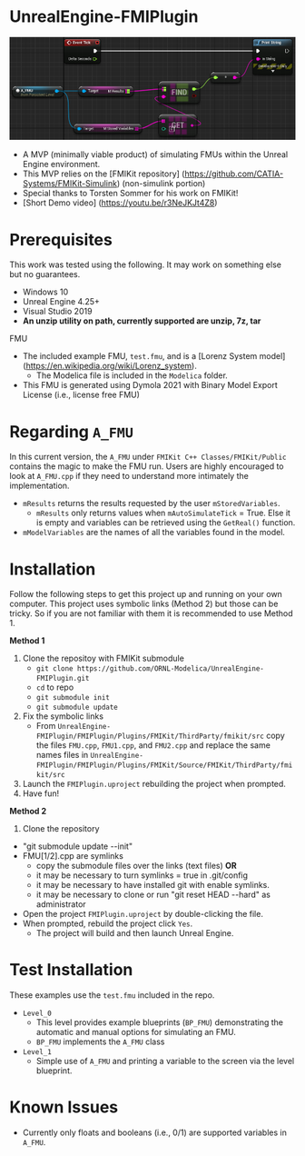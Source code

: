 # UnrealEngine-FMIPlugin

![FMUinUE4](docs/fmuUEBP.PNG)

- A MVP (minimally viable product) of simulating FMUs within the Unreal Engine environment.
- This MVP relies on the [FMIKit repository] (https://github.com/CATIA-Systems/FMIKit-Simulink) (non-simulink portion)
- Special thanks to Torsten Sommer for his work on FMIKit!
- [Short Demo video] (https://youtu.be/r3NeJKJt4Z8)
  
# Prerequisites

This work was tested using the following. It may work on something else but no guarantees.
- Windows 10
- Unreal Engine 4.25+
- Visual Studio 2019
- **An unzip utility on path, currently supported are unzip, 7z, tar**

FMU
- The included example FMU, `test.fmu`, and is a [Lorenz System model] (https://en.wikipedia.org/wiki/Lorenz_system).
  - The Modelica file is included in the `Modelica` folder.
- This FMU is generated using Dymola 2021 with Binary Model Export License (i.e., license free FMU)

# Regarding `A_FMU`

In this current version, the `A_FMU` under `FMIKit C++ Classes/FMIKit/Public` contains the magic to make the FMU run. Users are highly encouraged to look at `A_FMU.cpp` if they need to understand more intimately the implementation.
- `mResults` returns the results requested by the user `mStoredVariables`.
  - `mResults` only returns values when `mAutoSimulateTick` = True. Else it is empty and variables can be retrieved using the `GetReal()` function.
- `mModelVariables` are the names of all the variables found in the model.

# Installation

Follow the following steps to get this project up and running on your own computer. This project uses symbolic links (Method 2) but those can be tricky. So if you are not familiar with them it is recommended to use Method 1.

**Method 1**
1. Clone the repositoy with FMIKit submodule
   - `git clone https://github.com/ORNL-Modelica/UnrealEngine-FMIPlugin.git`
   - `cd` to repo
   - `git submodule init`
   - `git submodule update`
1. Fix the symbolic links
   - From `UnrealEngine-FMIPlugin/FMIPlugin/Plugins/FMIKit/ThirdParty/fmikit/src` copy the files `FMU.cpp`, `FMU1.cpp`, and `FMU2.cpp` and replace the same names files in `UnrealEngine-FMIPlugin/FMIPlugin/Plugins/FMIKit/Source/FMIKit/ThirdParty/fmikit/src`
1. Launch the `FMIPlugin.uproject` rebuilding the project when prompted.
1. Have fun!
  
**Method 2**
1. Clone the repository
  - "git submodule update --init"
  - FMU[1/2].cpp are symlinks 
    - copy the submodule files over the links (text files) **OR**
    - it may be necessary to turn symlinks = true in .git/config
    - it may be necessary to have installed git with enable symlinks.
    - it may be necessary to clone or run "git reset HEAD --hard" as administrator 
- Open the project `FMIPlugin.uproject` by double-clicking the file.
- When prompted, rebuild the project click `Yes`.
  - The project will build and then launch Unreal Engine.

# Test Installation

These examples use the `test.fmu` included in the repo.

- `Level_0`
  - This level provides example blueprints (`BP_FMU`) demonstrating the automatic and manual options for simulating an FMU.
  - `BP_FMU` implements the `A_FMU` class
- `Level_1`
  - Simple use of  `A_FMU` and printing a variable to the screen via the level blueprint.

# Known Issues

- Currently only floats and booleans (i.e., 0/1) are supported variables in `A_FMU`.
